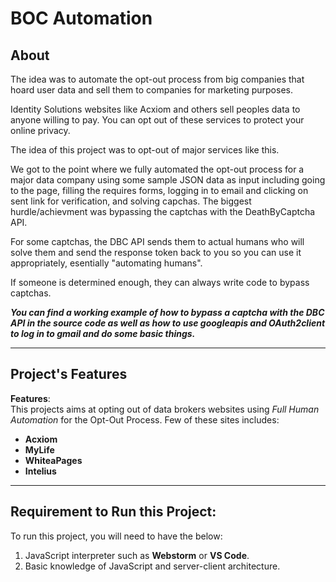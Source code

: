 # BOC Automation

## About
The idea was to automate the opt-out process from big companies that hoard user data and sell them to companies for marketing purposes.

Identity Solutions websites like Acxiom and others sell peoples data to anyone willing to pay. You can opt out of these services to protect your online privacy. 

The idea of this project was to opt-out of major services like this.

We got to the point where we fully automated the opt-out process for a major data company using some sample JSON data as input including going to the page, filling the requires forms, logging in to email and clicking on sent link for verification, and solving capchas. The biggest hurdle/achievment was bypassing the captchas with the DeathByCaptcha API.

For some captchas, the DBC API sends them to actual humans who will solve them and send the response token back to you so you can use it appropriately, esentially "automating humans".

If someone is determined enough, they can always write code to bypass captchas.

__*You can find a working example of how to bypass a captcha with the DBC API in the source code as well as how to use googleapis and OAuth2client to log in to gmail and do some basic things.*__

----

## Project's Features
**Features**:<br>
This projects aims at opting out of data brokers websites using *Full Human Automation* for the Opt-Out Process. Few of these sites includes:<br>
- __Acxiom__
- __MyLife__
- __WhiteaPages__
- __Intelius__

----

## Requirement to Run this Project:
To run this project, you will need to have the below:
1. JavaScript interpreter such as **Webstorm** or **VS Code**.
2. Basic knowledge of JavaScript and server-client architecture.






